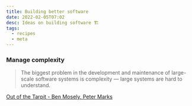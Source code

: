 ```yaml
---
title: Building better software
date: 2022-02-05T07:02
desc: Ideas on building software 🏗️
tags:
  - recipes
  - meta
---
```


### Manage complexity

>  The biggest problem in the development and maintenance of large-scale software systems is complexity — large systems are hard to understand.

[Out of the Tarpit - Ben Mosely, Peter Marks](http://curtclifton.net/papers/MoseleyMarks06a.pdf)
